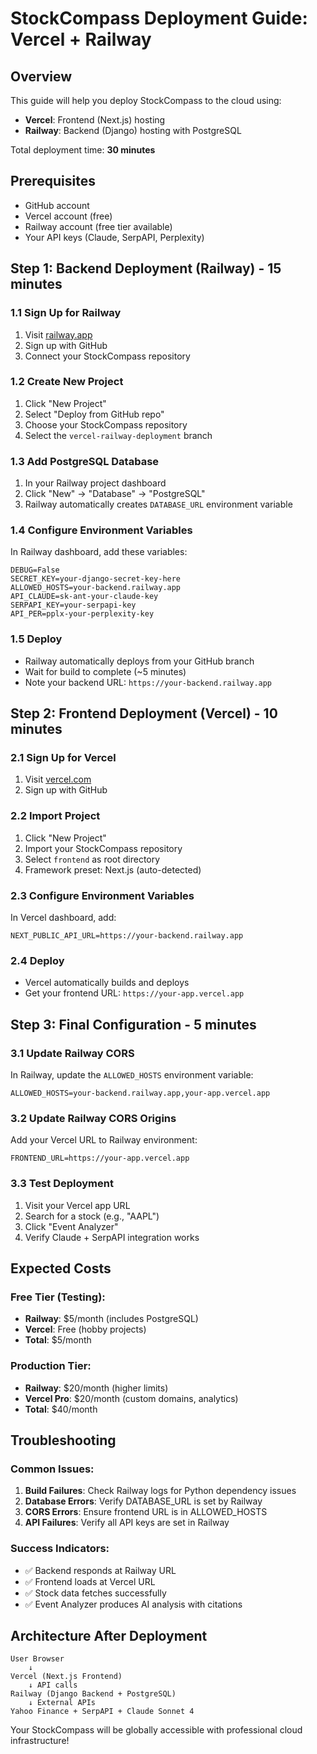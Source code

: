 # StockCompass Deployment Guide: Vercel + Railway

## Overview
This guide will help you deploy StockCompass to the cloud using:
- **Vercel**: Frontend (Next.js) hosting
- **Railway**: Backend (Django) hosting with PostgreSQL

Total deployment time: **30 minutes**

## Prerequisites
- GitHub account
- Vercel account (free)
- Railway account (free tier available)
- Your API keys (Claude, SerpAPI, Perplexity)

## Step 1: Backend Deployment (Railway) - 15 minutes

### 1.1 Sign Up for Railway
1. Visit [railway.app](https://railway.app)
2. Sign up with GitHub
3. Connect your StockCompass repository

### 1.2 Create New Project
1. Click "New Project"
2. Select "Deploy from GitHub repo"
3. Choose your StockCompass repository
4. Select the `vercel-railway-deployment` branch

### 1.3 Add PostgreSQL Database
1. In your Railway project dashboard
2. Click "New" → "Database" → "PostgreSQL"
3. Railway automatically creates `DATABASE_URL` environment variable

### 1.4 Configure Environment Variables
In Railway dashboard, add these variables:
```
DEBUG=False
SECRET_KEY=your-django-secret-key-here
ALLOWED_HOSTS=your-backend.railway.app
API_CLAUDE=sk-ant-your-claude-key
SERPAPI_KEY=your-serpapi-key
API_PER=pplx-your-perplexity-key
```

### 1.5 Deploy
- Railway automatically deploys from your GitHub branch
- Wait for build to complete (~5 minutes)
- Note your backend URL: `https://your-backend.railway.app`

## Step 2: Frontend Deployment (Vercel) - 10 minutes

### 2.1 Sign Up for Vercel
1. Visit [vercel.com](https://vercel.com)
2. Sign up with GitHub

### 2.2 Import Project
1. Click "New Project"
2. Import your StockCompass repository
3. Select `frontend` as root directory
4. Framework preset: Next.js (auto-detected)

### 2.3 Configure Environment Variables
In Vercel dashboard, add:
```
NEXT_PUBLIC_API_URL=https://your-backend.railway.app
```

### 2.4 Deploy
- Vercel automatically builds and deploys
- Get your frontend URL: `https://your-app.vercel.app`

## Step 3: Final Configuration - 5 minutes

### 3.1 Update Railway CORS
In Railway, update the `ALLOWED_HOSTS` environment variable:
```
ALLOWED_HOSTS=your-backend.railway.app,your-app.vercel.app
```

### 3.2 Update Railway CORS Origins
Add your Vercel URL to Railway environment:
```
FRONTEND_URL=https://your-app.vercel.app
```

### 3.3 Test Deployment
1. Visit your Vercel app URL
2. Search for a stock (e.g., "AAPL")
3. Click "Event Analyzer"
4. Verify Claude + SerpAPI integration works

## Expected Costs

### Free Tier (Testing):
- **Railway**: $5/month (includes PostgreSQL)
- **Vercel**: Free (hobby projects)
- **Total**: $5/month

### Production Tier:
- **Railway**: $20/month (higher limits)
- **Vercel Pro**: $20/month (custom domains, analytics)
- **Total**: $40/month

## Troubleshooting

### Common Issues:
1. **Build Failures**: Check Railway logs for Python dependency issues
2. **Database Errors**: Verify DATABASE_URL is set by Railway
3. **CORS Errors**: Ensure frontend URL is in ALLOWED_HOSTS
4. **API Failures**: Verify all API keys are set in Railway

### Success Indicators:
- ✅ Backend responds at Railway URL
- ✅ Frontend loads at Vercel URL
- ✅ Stock data fetches successfully
- ✅ Event Analyzer produces AI analysis with citations

## Architecture After Deployment

```
User Browser
    ↓
Vercel (Next.js Frontend)
    ↓ API calls
Railway (Django Backend + PostgreSQL)
    ↓ External APIs
Yahoo Finance + SerpAPI + Claude Sonnet 4
```

Your StockCompass will be globally accessible with professional cloud infrastructure!
